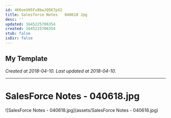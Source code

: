```yaml
---
id: 4K6oeVH5Fv8bwJQ5K7pX2
title: Salesforce Notes   040618 Jpg
desc: ''
updated: 1645225706354
created: 1645225706354
stub: false
isDir: false
---
```

My Template
---

_Created at 2018-04-10._
_Last updated at 2018-04-10._




---

# SalesForce Notes - 040618.jpg


![SalesForce Notes - 040618.jpg](assets/SalesForce Notes - 040618.jpg)

